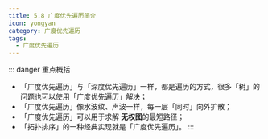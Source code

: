 ```yaml
---
title: 5.8 广度优先遍历简介
icon: yongyan
category: 广度优先遍历
tags:
  - 广度优先遍历
---
```


::: danger 重点概括

- 「广度优先遍历」与「深度优先遍历」一样，都是遍历的方式，很多「树」的问题也可以使用「广度优先遍历」解决；
- 「广度优先遍历」像水波纹、声波一样，每一层「同时」向外扩散；
- 「广度优先遍历」可以用于求解 **无权图**的最短路径；
- 「拓扑排序」的一种经典实现就是「广度优先遍历」。
  :::

